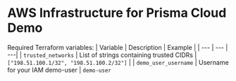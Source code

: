 # AWS Infrastructure for Prisma Cloud Demo
Required Terraform variables:
| Variable | Description | Example |
| --- | --- | ---|
| `trusted_networks` | List of strings containing trusted CIDRs | `["198.51.100.1/32", "198.51.100.2/32"]` |
| `demo_user_username` | Username for your IAM demo-user | `demo-user`

